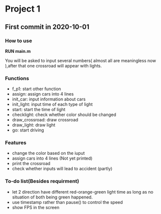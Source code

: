 # Project 1
## First commit in 2020-10-01
### How to use
**RUN main.m**

You will be asked to input several numbers( almost all are meaningless now ),after that one crossroad will appear with lights.
### Functions
 - f_p1: start other function
 - assign: assign cars into 4 lines
 - init_car: input information about cars
 - init_light: input time of each type of light
 - start: start the time of light
 - checklight: check whether color should be changed
 - draw_crossroad: draw crossroad
 - draw_light: draw light
 - go: start driving
### Features
 - change the color based on the iuput
 - assign cars into 4 lines (Not yet printed)
 - print the crossroad
 - check whether inputs will lead to accident (partly)
### To-do list(Besides requirment)
- let 2 direction have different red-orange-green light time as long as no situation of both being green happened.
- use timestamp rather than pause() to control the speed
- show FPS in the screen